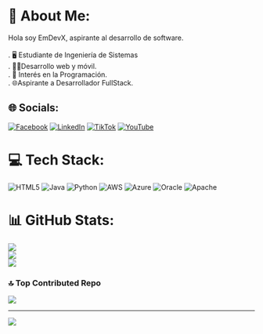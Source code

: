 # 💫 About Me:
Hola soy EmDevX, aspirante al desarrollo de software.<br><br>. 🖥️ Estudiante de Ingeniería de Sistemas<br>. 👨‍💻Desarrollo web y móvil.<br>. 📱 Interés en la Programación.<br>. 🌐Aspirante a Desarrollador FullStack.<br>


## 🌐 Socials:
[![Facebook](https://img.shields.io/badge/Facebook-%231877F2.svg?logo=Facebook&logoColor=white)](https://facebook.com/EmDevX) [![LinkedIn](https://img.shields.io/badge/LinkedIn-%230077B5.svg?logo=linkedin&logoColor=white)](https://linkedin.com/in/https://www.linkedin.com/in/eliseo-medina/) [![TikTok](https://img.shields.io/badge/TikTok-%23000000.svg?logo=TikTok&logoColor=white)](https://tiktok.com/@EmDevX) [![YouTube](https://img.shields.io/badge/YouTube-%23FF0000.svg?logo=YouTube&logoColor=white)](https://youtube.com/@EmDevX) 

# 💻 Tech Stack:
![HTML5](https://img.shields.io/badge/html5-%23E34F26.svg?style=for-the-badge&logo=html5&logoColor=white) ![Java](https://img.shields.io/badge/java-%23ED8B00.svg?style=for-the-badge&logo=openjdk&logoColor=white) ![Python](https://img.shields.io/badge/python-3670A0?style=for-the-badge&logo=python&logoColor=ffdd54) ![AWS](https://img.shields.io/badge/AWS-%23FF9900.svg?style=for-the-badge&logo=amazon-aws&logoColor=white) ![Azure](https://img.shields.io/badge/azure-%230072C6.svg?style=for-the-badge&logo=microsoftazure&logoColor=white) ![Oracle](https://img.shields.io/badge/Oracle-F80000?style=for-the-badge&logo=oracle&logoColor=white) ![Apache](https://img.shields.io/badge/apache-%23D42029.svg?style=for-the-badge&logo=apache&logoColor=white)
# 📊 GitHub Stats:
![](https://github-readme-stats.vercel.app/api?username=EmDevX&theme=material-palenight&hide_border=false&include_all_commits=false&count_private=false)<br/>
![](https://github-readme-streak-stats.herokuapp.com/?user=EmDevX&theme=material-palenight&hide_border=false)<br/>
![](https://github-readme-stats.vercel.app/api/top-langs/?username=EmDevX&theme=material-palenight&hide_border=false&include_all_commits=false&count_private=false&layout=compact)

### 🔝 Top Contributed Repo
![](https://github-contributor-stats.vercel.app/api?username=EmDevX&limit=5&theme=dark&combine_all_yearly_contributions=true)

---
[![](https://visitcount.itsvg.in/api?id=EmDevX&icon=0&color=0)](https://visitcount.itsvg.in)

<!-- Proudly created with GPRM ( https://gprm.itsvg.in ) -->
